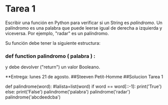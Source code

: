 # Tarea 1

Escribir una función en Python para verificar si un String es *palíndromo*. Un palíndromo es una palabra que puede leerse igual de derecha a izquierda y viceversa.
Por ejemplo, "radar" es un palíndromo.

Su función debe tener la siguiente estructura:

### def function palindromo ( palabra ) :

y debe devolver ("return") un valor Booleano.

**Entrega: lunes 21 de agosto.
##Steeven Petit-Homme
##Solucion Tarea 1

def palindrome(word):
    #lalista=list(word)
    if word == word[::-1]:
        print('True')
    else:
        print('False')
palindrome('palabra')
palindrome('radar')
palindrome('abcdeedcba')
